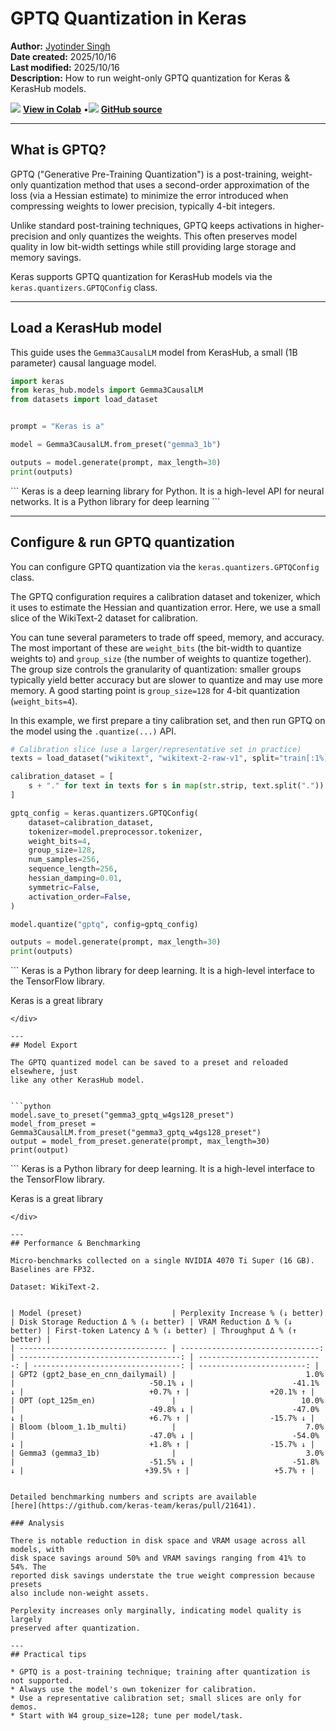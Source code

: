 # GPTQ Quantization in Keras

**Author:** [Jyotinder Singh](https://x.com/Jyotinder_Singh)<br>
**Date created:** 2025/10/16<br>
**Last modified:** 2025/10/16<br>
**Description:** How to run weight-only GPTQ quantization for Keras & KerasHub models.


<img class="k-inline-icon" src="https://colab.research.google.com/img/colab_favicon.ico"/> [**View in Colab**](https://colab.research.google.com/github/keras-team/keras-io/blob/master/guides/ipynb/gptq_quantization_in_keras.ipynb)  <span class="k-dot">•</span><img class="k-inline-icon" src="https://github.com/favicon.ico"/> [**GitHub source**](https://github.com/keras-team/keras-io/blob/master/guides/gptq_quantization_in_keras.py)



---
## What is GPTQ?

GPTQ ("Generative Pre-Training Quantization") is a post-training, weight-only
quantization method that uses a second-order approximation of the loss (via a
Hessian estimate) to minimize the error introduced when compressing weights to
lower precision, typically 4-bit integers.

Unlike standard post-training techniques, GPTQ keeps activations in
higher-precision and only quantizes the weights. This often preserves model
quality in low bit-width settings while still providing large storage and
memory savings.

Keras supports GPTQ quantization for KerasHub models via the
`keras.quantizers.GPTQConfig` class.

---
## Load a KerasHub model

This guide uses the `Gemma3CausalLM` model from KerasHub, a small (1B
parameter) causal language model.


```python
import keras
from keras_hub.models import Gemma3CausalLM
from datasets import load_dataset


prompt = "Keras is a"

model = Gemma3CausalLM.from_preset("gemma3_1b")

outputs = model.generate(prompt, max_length=30)
print(outputs)
```

<div class="k-default-codeblock">
```
Keras is a deep learning library for Python. It is a high-level API for neural networks. It is a Python library for deep learning
```
</div>

---
## Configure & run GPTQ quantization

You can configure GPTQ quantization via the `keras.quantizers.GPTQConfig` class.

The GPTQ configuration requires a calibration dataset and tokenizer, which it
uses to estimate the Hessian and quantization error. Here, we use a small slice
of the WikiText-2 dataset for calibration.

You can tune several parameters to trade off speed, memory, and accuracy. The
most important of these are `weight_bits` (the bit-width to quantize weights to)
and `group_size` (the number of weights to quantize together). The group size
controls the granularity of quantization: smaller groups typically yield better
accuracy but are slower to quantize and may use more memory. A good starting
point is `group_size=128` for 4-bit quantization (`weight_bits=4`).

In this example, we first prepare a tiny calibration set, and then run GPTQ on
the model using the `.quantize(...)` API.


```python
# Calibration slice (use a larger/representative set in practice)
texts = load_dataset("wikitext", "wikitext-2-raw-v1", split="train[:1%]")["text"]

calibration_dataset = [
    s + "." for text in texts for s in map(str.strip, text.split(".")) if s
]

gptq_config = keras.quantizers.GPTQConfig(
    dataset=calibration_dataset,
    tokenizer=model.preprocessor.tokenizer,
    weight_bits=4,
    group_size=128,
    num_samples=256,
    sequence_length=256,
    hessian_damping=0.01,
    symmetric=False,
    activation_order=False,
)

model.quantize("gptq", config=gptq_config)

outputs = model.generate(prompt, max_length=30)
print(outputs)
```

<div class="k-default-codeblock">
```
Keras is a Python library for deep learning. It is a high-level interface to the TensorFlow library.

Keras is a great library
```
</div>

---
## Model Export

The GPTQ quantized model can be saved to a preset and reloaded elsewhere, just
like any other KerasHub model.


```python
model.save_to_preset("gemma3_gptq_w4gs128_preset")
model_from_preset = Gemma3CausalLM.from_preset("gemma3_gptq_w4gs128_preset")
output = model_from_preset.generate(prompt, max_length=30)
print(output)

```

<div class="k-default-codeblock">
```
Keras is a Python library for deep learning. It is a high-level interface to the TensorFlow library.

Keras is a great library
```
</div>

---
## Performance & Benchmarking

Micro-benchmarks collected on a single NVIDIA 4070 Ti Super (16 GB).
Baselines are FP32.

Dataset: WikiText-2.


| Model (preset)                    | Perplexity Increase % (↓ better) | Disk Storage Reduction Δ % (↓ better) | VRAM Reduction Δ % (↓ better) | First-token Latency Δ % (↓ better) | Throughput Δ % (↑ better) |
| --------------------------------- | -------------------------------: | ------------------------------------: | ----------------------------: | ---------------------------------: | ------------------------: |
| GPT2 (gpt2_base_en_cnn_dailymail) |                             1.0% |                              -50.1% ↓ |                      -41.1% ↓ |                            +0.7% ↑ |                  +20.1% ↑ |
| OPT (opt_125m_en)                 |                            10.0% |                              -49.8% ↓ |                      -47.0% ↓ |                            +6.7% ↑ |                  -15.7% ↓ |
| Bloom (bloom_1.1b_multi)          |                             7.0% |                              -47.0% ↓ |                      -54.0% ↓ |                            +1.8% ↑ |                  -15.7% ↓ |
| Gemma3 (gemma3_1b)                |                             3.0% |                              -51.5% ↓ |                      -51.8% ↓ |                           +39.5% ↑ |                   +5.7% ↑ |


Detailed benchmarking numbers and scripts are available
[here](https://github.com/keras-team/keras/pull/21641).

### Analysis

There is notable reduction in disk space and VRAM usage across all models, with
disk space savings around 50% and VRAM savings ranging from 41% to 54%. The
reported disk savings understate the true weight compression because presets
also include non-weight assets.

Perplexity increases only marginally, indicating model quality is largely
preserved after quantization.

---
## Practical tips

* GPTQ is a post-training technique; training after quantization is not supported.
* Always use the model's own tokenizer for calibration.
* Use a representative calibration set; small slices are only for demos.
* Start with W4 group_size=128; tune per model/task.
